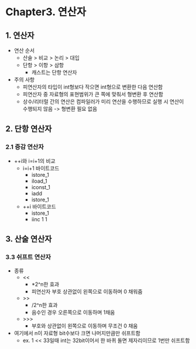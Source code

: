 # Chapter3. 연산자
## 1. 연산자
* 연산 순서
  * 산술 > 비교 > 논리 > 대입
  * 단항 > 이항 > 삼항
    * 캐스트는 단항 연산자
* 주의 사항
  * 피연산자의 타입이 int형보다 작으면 int형으로 변환한 다음 연산함
  * 피연산자 중 자료형의 표현범위가 큰 쪽에 맞춰서 형변환 후 연산함
  * 상수/리터럴 간의 연산은 컴파일러가 미리 연산을 수행하므로 실행 시 연산이 수행되지 않음 -> 형변환 필요 없음
## 2. 단항 연산자
### 2.1 증감 연산자
* ++i와 i=i+1의 비교
  * i=i+1 바이트코드
    * istore_1
    * iload_1
    * iconst_1
    * iadd
    * istore_1
  * ++i 바이트코드
    * istore_1
    * iinc 1 1
## 3. 산술 연산자
### 3.3 쉬프트 연산자
* 종류
  * <<
    * *2^n한 효과
    * 피연산자 부호 상관없이 왼쪽으로 이동하며 0 채워줌
  * &gt;&gt;
    * /2^n한 효과
    * 음수인 경우 오른쪽으로 이동하며 1채움
  * &gt;&gt;&gt;
    * 부호와 상관없이 왼쪽으로 이동하며 무조건 0 채움
* 여기에서 n이 자료형 bit수보다 크면 나머지만큼만 쉬프트함
  * ex. 1 << 33일때 int는 32bit이어서 한 바퀴 돌면 제자리이므로 1번만 쉬프트함
